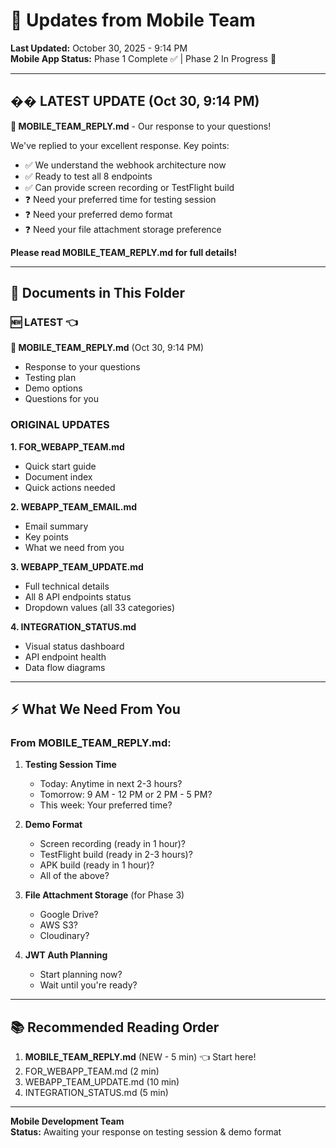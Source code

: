 # 📱 Updates from Mobile Team

**Last Updated:** October 30, 2025 - 9:14 PM  
**Mobile App Status:** Phase 1 Complete ✅ | Phase 2 In Progress 🚀

---

## �� LATEST UPDATE (Oct 30, 9:14 PM)

**📱 MOBILE_TEAM_REPLY.md** - Our response to your questions!

We've replied to your excellent response. Key points:
- ✅ We understand the webhook architecture now
- ✅ Ready to test all 8 endpoints
- ✅ Can provide screen recording or TestFlight build
- ❓ Need your preferred time for testing session
- ❓ Need your preferred demo format
- ❓ Need your file attachment storage preference

**Please read MOBILE_TEAM_REPLY.md for full details!**

---

## 📄 Documents in This Folder

### 🆕 **LATEST** 👈
**📱 MOBILE_TEAM_REPLY.md** (Oct 30, 9:14 PM)
- Response to your questions
- Testing plan
- Demo options
- Questions for you

### **ORIGINAL UPDATES**

**1. FOR_WEBAPP_TEAM.md**
- Quick start guide
- Document index
- Quick actions needed

**2. WEBAPP_TEAM_EMAIL.md**
- Email summary
- Key points
- What we need from you

**3. WEBAPP_TEAM_UPDATE.md**
- Full technical details
- All 8 API endpoints status
- Dropdown values (all 33 categories)

**4. INTEGRATION_STATUS.md**
- Visual status dashboard
- API endpoint health
- Data flow diagrams

---

## ⚡ What We Need From You

### From MOBILE_TEAM_REPLY.md:

1. **Testing Session Time**
   - Today: Anytime in next 2-3 hours?
   - Tomorrow: 9 AM - 12 PM or 2 PM - 5 PM?
   - This week: Your preferred time?

2. **Demo Format**
   - Screen recording (ready in 1 hour)?
   - TestFlight build (ready in 2-3 hours)?
   - APK build (ready in 1 hour)?
   - All of the above?

3. **File Attachment Storage** (for Phase 3)
   - Google Drive?
   - AWS S3?
   - Cloudinary?

4. **JWT Auth Planning**
   - Start planning now?
   - Wait until you're ready?

---

## 📚 Recommended Reading Order

1. **MOBILE_TEAM_REPLY.md** (NEW - 5 min) 👈 Start here!
2. FOR_WEBAPP_TEAM.md (2 min)
3. WEBAPP_TEAM_UPDATE.md (10 min)
4. INTEGRATION_STATUS.md (5 min)

---

**Mobile Development Team**  
**Status:** Awaiting your response on testing session & demo format
